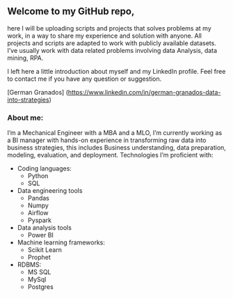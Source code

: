 ## Welcome to my GitHub repo,
here I will be uploading scripts and projects that solves problems at my work, in a way to share my experience and solution with anyone. All projects and scripts are adapted to work with publicly available datasets. I’ve usually work with data related problems involving data Analysis, data mining, RPA.

I left here a little introduction about myself and my LinkedIn profile. Feel free to contact me if you have any question or suggestion.

[German Granados] (https://www.linkedin.com/in/german-granados-data-into-strategies)

### About me:
I’m a Mechanical Engineer with a MBA and a MLO, I’m currently working as a BI manager with hands-on experience in transforming raw data into business strategies, this includes Business understanding, data preparation, modeling, evaluation, and deployment.
Technologies I’m proficient with:
* Coding languages:
    *	Python
    *	SQL
* Data engineering tools
    *	Pandas
    *	Numpy
    *	Airflow
    *	Pyspark
* Data analysis tools
    *	Power BI
* Machine learning frameworks:
    *	Scikit Learn
    *	Prophet
* RDBMS:
    *	MS SQL
    *	MySql
    *	Postgres
